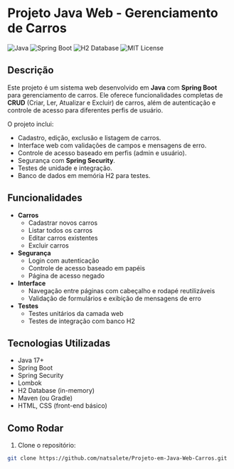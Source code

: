 # Projeto Java Web - Gerenciamento de Carros

![Java](https://img.shields.io/badge/Java-ED8B00?style=for-the-badge&logo=java&logoColor=white)
![Spring Boot](https://img.shields.io/badge/Spring_Boot-6DB33F?style=for-the-badge&logo=spring&logoColor=white)
![H2 Database](https://img.shields.io/badge/H2-007396?style=for-the-badge&logo=h2database&logoColor=white)
![MIT License](https://img.shields.io/badge/License-MIT-green?style=for-the-badge)

## Descrição

Este projeto é um sistema web desenvolvido em **Java** com **Spring Boot** para gerenciamento de carros. Ele oferece funcionalidades completas de **CRUD** (Criar, Ler, Atualizar e Excluir) de carros, além de autenticação e controle de acesso para diferentes perfis de usuário.

O projeto inclui:
- Cadastro, edição, exclusão e listagem de carros.
- Interface web com validações de campos e mensagens de erro.
- Controle de acesso baseado em perfis (admin e usuário).
- Segurança com **Spring Security**.
- Testes de unidade e integração.
- Banco de dados em memória H2 para testes.

## Funcionalidades

- **Carros**
  - Cadastrar novos carros
  - Listar todos os carros
  - Editar carros existentes
  - Excluir carros
- **Segurança**
  - Login com autenticação
  - Controle de acesso baseado em papéis
  - Página de acesso negado
- **Interface**
  - Navegação entre páginas com cabeçalho e rodapé reutilizáveis
  - Validação de formulários e exibição de mensagens de erro
- **Testes**
  - Testes unitários da camada web
  - Testes de integração com banco H2

## Tecnologias Utilizadas

- Java 17+
- Spring Boot
- Spring Security
- Lombok
- H2 Database (in-memory)
- Maven (ou Gradle)
- HTML, CSS (front-end básico)

## Como Rodar

1. Clone o repositório:
```bash
git clone https://github.com/natsalete/Projeto-em-Java-Web-Carros.git

